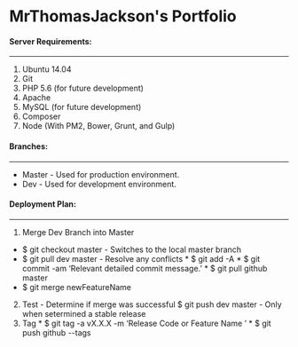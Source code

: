 # MrThomasJackson's Portfolio

#### Server Requirements:
-----
  1. Ubuntu 14.04
  2. Git
  3. PHP 5.6 (for future development)
  4. Apache
  5. MySQL (for future development)
  6. Composer
  7. Node (With PM2, Bower, Grunt, and Gulp)


#### Branches:
-----
  * Master - Used for production environment.
  * Dev - Used for development environment.

#### Deployment Plan:
-----
  1. Merge Dev Branch into Master
   * $ git checkout master - Switches to the local master branch
   * $ git pull dev master - Resolve any conflicts
    * $ git add -A
    * $ git commit -am ‘Relevant detailed commit message.’
    * $ git pull github master
   * $ git merge newFeatureName
  2. Test - Determine if merge was successful
   $ git push dev master - Only when setermined a stable release
  3. Tag
    * $ git tag -a vX.X.X -m ‘Release Code or Feature Name ’
    * $ git push github --tags
